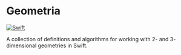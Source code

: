 # Geometria

[![Swift](https://github.com/LuizZak/Geometria/actions/workflows/swift.yml/badge.svg)](https://github.com/LuizZak/Geometria/actions/workflows/swift.yml)

A collection of definitions and algorithms for working with 2- and 3- dimensional geometries in Swift.
